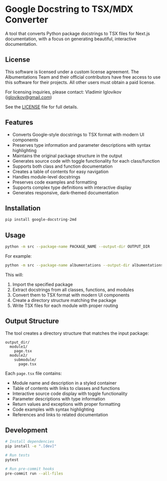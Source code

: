 # Google Docstring to TSX/MDX Converter

A tool that converts Python package docstrings to TSX files for Next.js documentation, with a focus on generating beautiful, interactive documentation.

## License

This software is licensed under a custom license agreement. The Albumentations Team and their official contributors have free access to use this software for their projects. All other users must obtain a paid license.

For licensing inquiries, please contact:
Vladimir Iglovikov (iglovikov@gmail.com)

See the [LICENSE](LICENSE) file for full details.

## Features

- Converts Google-style docstrings to TSX format with modern UI components
- Preserves type information and parameter descriptions with syntax highlighting
- Maintains the original package structure in the output
- Generates source code with toggle functionality for each class/function
- Supports both class and function documentation
- Creates a table of contents for easy navigation
- Handles module-level docstrings
- Preserves code examples and formatting
- Supports complex type definitions with interactive display
- Generates responsive, dark-themed documentation

## Installation

```bash
pip install google-docstring-2md
```

## Usage

```bash
python -m src --package-name PACKAGE_NAME --output-dir OUTPUT_DIR
```

For example:
```bash
python -m src --package-name albumentations --output-dir albumentations-docs/src/app/docs
```

This will:
1. Import the specified package
2. Extract docstrings from all classes, functions, and modules
3. Convert them to TSX format with modern UI components
4. Create a directory structure matching the package
5. Write TSX files for each module with proper routing

## Output Structure

The tool creates a directory structure that matches the input package:

```
output_dir/
  module1/
    page.tsx
  module2/
    submodule/
      page.tsx
```

Each `page.tsx` file contains:
- Module name and description in a styled container
- Table of contents with links to classes and functions
- Interactive source code display with toggle functionality
- Parameter descriptions with type information
- Return values and exceptions with proper formatting
- Code examples with syntax highlighting
- References and links to related documentation

## Development

```bash
# Install dependencies
pip install -e ".[dev]"

# Run tests
pytest

# Run pre-commit hooks
pre-commit run --all-files
```
